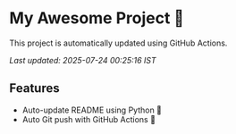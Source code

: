 # My Awesome Project 🚀

This project is automatically updated using GitHub Actions.

_Last updated: 2025-07-24 00:25:16 IST_

## Features
- Auto-update README using Python 🐍
- Auto Git push with GitHub Actions 🤖
